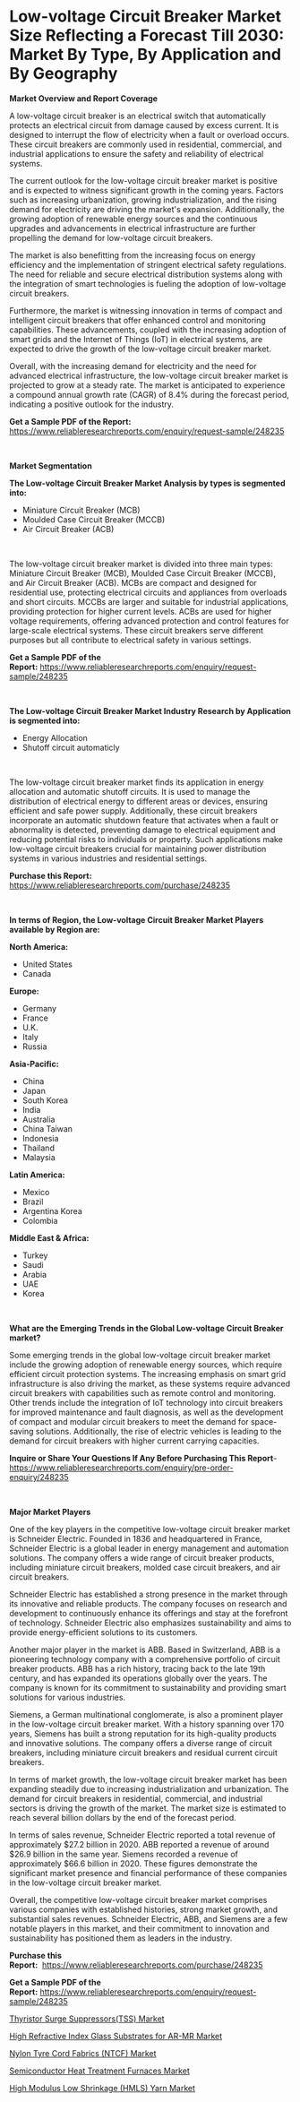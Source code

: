 <p><h1>Low-voltage Circuit Breaker Market Size Reflecting a Forecast Till 2030: Market By Type, By Application and By Geography</h1></p><p><strong>Market Overview and Report Coverage</strong></p>
<p><p>A low-voltage circuit breaker is an electrical switch that automatically protects an electrical circuit from damage caused by excess current. It is designed to interrupt the flow of electricity when a fault or overload occurs. These circuit breakers are commonly used in residential, commercial, and industrial applications to ensure the safety and reliability of electrical systems.</p><p>The current outlook for the low-voltage circuit breaker market is positive and is expected to witness significant growth in the coming years. Factors such as increasing urbanization, growing industrialization, and the rising demand for electricity are driving the market's expansion. Additionally, the growing adoption of renewable energy sources and the continuous upgrades and advancements in electrical infrastructure are further propelling the demand for low-voltage circuit breakers.</p><p>The market is also benefitting from the increasing focus on energy efficiency and the implementation of stringent electrical safety regulations. The need for reliable and secure electrical distribution systems along with the integration of smart technologies is fueling the adoption of low-voltage circuit breakers.</p><p>Furthermore, the market is witnessing innovation in terms of compact and intelligent circuit breakers that offer enhanced control and monitoring capabilities. These advancements, coupled with the increasing adoption of smart grids and the Internet of Things (IoT) in electrical systems, are expected to drive the growth of the low-voltage circuit breaker market.</p><p>Overall, with the increasing demand for electricity and the need for advanced electrical infrastructure, the low-voltage circuit breaker market is projected to grow at a steady rate. The market is anticipated to experience a compound annual growth rate (CAGR) of 8.4% during the forecast period, indicating a positive outlook for the industry.</p></p>
<p><strong>Get a Sample PDF of the Report:</strong> <a href="https://www.reliableresearchreports.com/enquiry/request-sample/248235">https://www.reliableresearchreports.com/enquiry/request-sample/248235</a></p>
<p>&nbsp;</p>
<p><strong>Market Segmentation</strong></p>
<p><strong>The Low-voltage Circuit Breaker Market Analysis by types is segmented into:</strong></p>
<p><ul><li>Miniature Circuit Breaker (MCB)</li><li>Moulded Case Circuit Breaker (MCCB)</li><li>Air Circuit Breaker (ACB)</li></ul></p>
<p>&nbsp;</p>
<p><p>The low-voltage circuit breaker market is divided into three main types: Miniature Circuit Breaker (MCB), Moulded Case Circuit Breaker (MCCB), and Air Circuit Breaker (ACB). MCBs are compact and designed for residential use, protecting electrical circuits and appliances from overloads and short circuits. MCCBs are larger and suitable for industrial applications, providing protection for higher current levels. ACBs are used for higher voltage requirements, offering advanced protection and control features for large-scale electrical systems. These circuit breakers serve different purposes but all contribute to electrical safety in various settings.</p></p>
<p><strong>Get a Sample PDF of the Report:</strong>&nbsp;<a href="https://www.reliableresearchreports.com/enquiry/request-sample/248235">https://www.reliableresearchreports.com/enquiry/request-sample/248235</a></p>
<p>&nbsp;</p>
<p><strong>The Low-voltage Circuit Breaker Market Industry Research by Application is segmented into:</strong></p>
<p><ul><li>Energy Allocation</li><li>Shutoff circuit automaticly</li></ul></p>
<p>&nbsp;</p>
<p><p>The low-voltage circuit breaker market finds its application in energy allocation and automatic shutoff circuits. It is used to manage the distribution of electrical energy to different areas or devices, ensuring efficient and safe power supply. Additionally, these circuit breakers incorporate an automatic shutdown feature that activates when a fault or abnormality is detected, preventing damage to electrical equipment and reducing potential risks to individuals or property. Such applications make low-voltage circuit breakers crucial for maintaining power distribution systems in various industries and residential settings.</p></p>
<p><strong>Purchase this Report:</strong>&nbsp; <a href="https://www.reliableresearchreports.com/purchase/248235">https://www.reliableresearchreports.com/purchase/248235</a></p>
<p>&nbsp;</p>
<p><strong>In terms of Region, the Low-voltage Circuit Breaker Market Players available by Region are:</strong></p>
<p>
    <p> <strong> North America: </strong>
        <ul>
            <li>United States</li>
            <li>Canada</li>
        </ul>
        </p> 
    <p> <strong> Europe: </strong>
        <ul>
            <li>Germany</li>
            <li>France</li>
            <li>U.K.</li>
            <li>Italy</li>
            <li>Russia</li>
        </ul>
        </p> 
    <p> <strong> Asia-Pacific: </strong>
        <ul>
            <li>China</li>
            <li>Japan</li>
            <li>South Korea</li>
            <li>India</li>
            <li>Australia</li>
            <li>China Taiwan</li>
            <li>Indonesia</li>
            <li>Thailand</li>
            <li>Malaysia</li>
        </ul>
        </p> 
    <p> <strong> Latin America: </strong>
        <ul>
            <li>Mexico</li>
            <li>Brazil</li>
            <li>Argentina Korea</li>
            <li>Colombia</li>
        </ul>
        </p> 
    <p> <strong> Middle East & Africa: </strong>
        <ul>
            <li>Turkey</li>
            <li>Saudi</li>
            <li>Arabia</li>
            <li>UAE</li>
            <li>Korea</li>
        </ul>
    </p>
    </p>
<p>&nbsp;</p>
<p><strong>What are the Emerging Trends in the Global Low-voltage Circuit Breaker market?</strong></p>
<p><p>Some emerging trends in the global low-voltage circuit breaker market include the growing adoption of renewable energy sources, which require efficient circuit protection systems. The increasing emphasis on smart grid infrastructure is also driving the market, as these systems require advanced circuit breakers with capabilities such as remote control and monitoring. Other trends include the integration of IoT technology into circuit breakers for improved maintenance and fault diagnosis, as well as the development of compact and modular circuit breakers to meet the demand for space-saving solutions. Additionally, the rise of electric vehicles is leading to the demand for circuit breakers with higher current carrying capacities.</p></p>
<p><strong>Inquire or Share Your Questions If Any Before Purchasing This Report</strong>- <a href="https://www.reliableresearchreports.com/enquiry/pre-order-enquiry/248235">https://www.reliableresearchreports.com/enquiry/pre-order-enquiry/248235</a></p>
<p>&nbsp;</p>
<p><strong>Major Market Players</strong></p>
<p><p>One of the key players in the competitive low-voltage circuit breaker market is Schneider Electric. Founded in 1836 and headquartered in France, Schneider Electric is a global leader in energy management and automation solutions. The company offers a wide range of circuit breaker products, including miniature circuit breakers, molded case circuit breakers, and air circuit breakers.</p><p>Schneider Electric has established a strong presence in the market through its innovative and reliable products. The company focuses on research and development to continuously enhance its offerings and stay at the forefront of technology. Schneider Electric also emphasizes sustainability and aims to provide energy-efficient solutions to its customers.</p><p>Another major player in the market is ABB. Based in Switzerland, ABB is a pioneering technology company with a comprehensive portfolio of circuit breaker products. ABB has a rich history, tracing back to the late 19th century, and has expanded its operations globally over the years. The company is known for its commitment to sustainability and providing smart solutions for various industries.</p><p>Siemens, a German multinational conglomerate, is also a prominent player in the low-voltage circuit breaker market. With a history spanning over 170 years, Siemens has built a strong reputation for its high-quality products and innovative solutions. The company offers a diverse range of circuit breakers, including miniature circuit breakers and residual current circuit breakers.</p><p>In terms of market growth, the low-voltage circuit breaker market has been expanding steadily due to increasing industrialization and urbanization. The demand for circuit breakers in residential, commercial, and industrial sectors is driving the growth of the market. The market size is estimated to reach several billion dollars by the end of the forecast period.</p><p>In terms of sales revenue, Schneider Electric reported a total revenue of approximately $27.2 billion in 2020. ABB reported a revenue of around $26.9 billion in the same year. Siemens recorded a revenue of approximately $66.6 billion in 2020. These figures demonstrate the significant market presence and financial performance of these companies in the low-voltage circuit breaker market.</p><p>Overall, the competitive low-voltage circuit breaker market comprises various companies with established histories, strong market growth, and substantial sales revenues. Schneider Electric, ABB, and Siemens are a few notable players in this market, and their commitment to innovation and sustainability has positioned them as leaders in the industry.</p></p>
<p><strong>Purchase this Report:</strong>&nbsp;&nbsp;<a href="https://www.reliableresearchreports.com/purchase/248235">https://www.reliableresearchreports.com/purchase/248235</a></p>
<p></p>
<p><strong>Get a Sample PDF of the Report:</strong>&nbsp;<a href="https://www.reliableresearchreports.com/enquiry/request-sample/248235">https://www.reliableresearchreports.com/enquiry/request-sample/248235</a></p>
<p><p><a href="https://www.linkedin.com/pulse/thyristor-surge-suppressorstss-market-research-report-unlocks-bhcpe/">Thyristor Surge Suppressors(TSS) Market</a></p><p><a href="https://www.linkedin.com/pulse/high-refractive-index-glass-substrates-ar-mr-market-insights-nh5ve/">High Refractive Index Glass Substrates for AR-MR Market</a></p><p><a href="https://medium.com/@amaliarobel/decoding-nylon-tyre-cord-fabrics-ntcf-market-metrics-market-share-trends-and-growth-patterns-9925cbea5fd2">Nylon Tyre Cord Fabrics (NTCF) Market</a></p><p><a href="https://www.linkedin.com/pulse/semiconductor-heat-treatment-furnaces-market-size-2023-2030-yzzze/">Semiconductor Heat Treatment Furnaces Market</a></p><p><a href="https://medium.com/@maxinefeest1904/high-modulus-low-shrinkage-hmls-yarn-market-size-reveals-the-best-marketing-channels-in-global-03ab92cdb8cd">High Modulus Low Shrinkage (HMLS) Yarn Market</a></p></p>